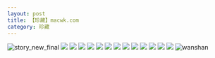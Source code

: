 ```yaml
---
layout: post
title: 【珍藏】macwk.com
category: 珍藏
---
```

![story_new_final](http://s9mfxrgoy.hd-bkt.clouddn.com/img/story_new_final_0322.png)
![](http://s9mfxrgoy.hd-bkt.clouddn.com/img/macwk-0317-13.png)
![](http://s9mfxrgoy.hd-bkt.clouddn.com/img/macwk-0317-1.PNG)
![](http://s9mfxrgoy.hd-bkt.clouddn.com/img/macwk-0317-2.PNG)
![](http://s9mfxrgoy.hd-bkt.clouddn.com/img/macwk-0317-3.PNG)
![](http://s9mfxrgoy.hd-bkt.clouddn.com/img/macwk-0317-4.PNG)
![](http://s9mfxrgoy.hd-bkt.clouddn.com/img/macwk-0317-5.PNG)
![](http://s9mfxrgoy.hd-bkt.clouddn.com/img/macwk-0317-6.PNG)
![](http://s9mfxrgoy.hd-bkt.clouddn.com/img/macwk-0317-7.PNG)
![](http://s9mfxrgoy.hd-bkt.clouddn.com/img/macwk-0317-8.PNG)
![](http://s9mfxrgoy.hd-bkt.clouddn.com/img/macwk-0317-9.PNG)
![](http://s9mfxrgoy.hd-bkt.clouddn.com/img/macwk-0317-10.PNG)
![](http://s9mfxrgoy.hd-bkt.clouddn.com/img/macwk-0317-11.PNG)
![](http://s9mfxrgoy.hd-bkt.clouddn.com/img/macwk-0317-12.PNG)
![wanshan](http://s9mfxrgoy.hd-bkt.clouddn.com/img/wanshan.png)

  




